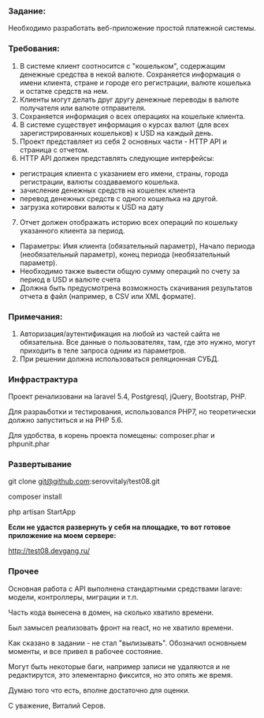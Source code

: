 ### Задание:
Необходимо разработать веб-приложение простой платежной системы. 

### Требования:
1) В системe клиент соотносится с "кошельком", содержащим денежные средства в некой валюте. Сохраняется информация о имени клиента, стране и городе его регистрации, валюте кошелька и остатке средств на нем.
2) Клиенты могут делать друг другу денежные переводы в валюте получателя или валюте отправителя.
3) Сохраняется информация о всех операциях на кошельке клиента.
4) В системе существует информация о курсах валют (для всех зарегистрированных кошельков) к USD на каждый день.
5) Проект представляет из себя 2 основных части - HTTP API и страница с отчетом.
6) HTTP API должен представлять следующие интерфейсы:
- регистрация клиента с указанием его имени, страны, города регистрации, валюты создаваемого кошелька.
- зачисление денежных средств на кошелек клиента
- перевод денежных средств с одного кошелька на другой.
- загрузка котировки валюты к USD на дату
7) Отчет должен отображать историю всех операций по кошельку указанного клиента за период.
- Параметры: Имя клиента (обязательный параметр), Начало периода (необязательный параметр), конец периода (необязательный параметр).
- Необходимо также вывести общую сумму операций по счету за период в USD и валюте счета
- Должна быть предусмотрена возможность скачивания результатов отчета в файл (например, в CSV или XML формате).

### Примечания:
1) Авторизация/аутентификация на любой из частей сайта не обязательна. Все данные о пользователях, там, где это нужно, могут приходить в теле запроса одним из параметров.
2) При решении должна использоваться реляционная СУБД.


### Инфрастрактура

Проект ренализовани на laravel 5.4, Postgresql, jQuery, Bootstrap, PHP.

Для разраьботки и тестирования, использовался PHP7, но теоретически должно запуститься и на PHP 5.6.

Для удобства, в корень проекта помещены: composer.phar и phpunit.phar


### Развертывание

git clone git@github.com:serovvitaly/test08.git

composer install

php artisan StartApp

**Если не удастся развернуть у себя на площадке, то вот готовое приложение на моем сервере:**

http://test08.devgang.ru/


### Прочее

Основная работа с API выполнена стандартными средствами larave: модели, контроллеры, миграции и т.п.

Часть кода вынесена в домен, на сколько хватило времени.
 
Был замысел реализовать фронт на react, но не хватило времени.

Как сказано в задании - не стал "вылизывать". Обозначил основныем моменты, и все привел в рабочее состояние.

Могут быть некоторые баги, например записи не удаляются и не редактирутся, это элементарно фиксится, но это опять же время.

Думаю того что есть, вполне достаточно для оценки.

С уважение, Виталий Серов.